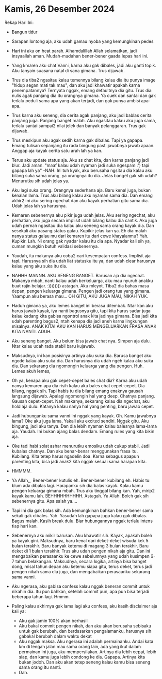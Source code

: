 # Kamis, 26 Desember 2024

Rekap Hari Ini:

- Bangun tidur
- Sarapan lontong aja, aku udah gamau nyoba yang kemungkinan pedes
- Hari ini aku on heat parah. Alhamdulillah Allah selamatkan, jadi insyaallah aman. Mudah-mudahan bener-bener gaada lepas hari ini.

- Yang kmaren aku chat Vanni, karna aku gak dibales, jadi aku ganti topik. Aku tanyain suasana natal di sana gimana. Trus dijawab.
- Trus dia tiba2 ngasitau kalau temennya bilang kalau dia itu punya image "hidup segan mati tak mau", dan aku jadi khawatir apakah karna penempatannya? Ternyata nggak, emang defaultnya dia gitu. Trus dia nulis agak panjang dia itu orangnya gimana. Ya cuek dan santai dan gak terlalu peduli sama apa yang akan terjadi, dan gak punya ambisi apa-apa.
- Trus karna aku seneng, dia cerita agak panjang, aku jadi bablas cerita panjang juga. Panjang banget malah. Aku ngasitau kalau aku juga sama, terlalu santai sampai2 nilai jelek dan banyak pelanggaran. Trus gak dijawab.
- Trus meskipun aku agak sedih karna gak dibalas. Tapi ya gapapa. Emang tulisan sepanjang itu rada bingung pasti jawabnya jawab apaan. Anggap aja kayak cerita satu arah lah ya kan.
- Terus aku update status aja. Aku ss chat kita, dan karna panjang jadi blur. Jadi aman. "maaf kalau udah nyaman jadi suka ngespam :') tapi gapapa lah ya"
-NAH. Ini tuh kyak, aku berusaha ngsitau dia kalau aku bilang suka sama orang, ya orangnya itu dia. Jelas banget gak sih udah? Menurutku sih udah jelas ya.
- Aku lagi suka orang. Orangnya sederhana aja. Baru kenal juga, bukan kenalan lama. Trus aku bilang kalau aku nyaman sama dia. Dan emang akhir2 ini aku sering ngechat dan aku kayak perhatian gitu sama dia. Udah jelas lah ya harusnya.
- Kemaren sebenernya aku pikir juga udah jelas. Aku sering ngechat, aku perhatian, aku juga secara implisit udah bilang kalau dia cantik. Aku juga udah pernah ngasitau dia kalau aku seneng sama orang kayak dia. Dan sesekali aku pasang status galau. Kupikir jelas kan ya. Eh dia malah nanya status galau mu dari kemaren itu dari cewe khayalanmu? Yah. Kupikir. Lah. Ni orang gak nyadar kalau itu dia apa. Nyadar kali sih ya, cuman mungkin butuh validasi sebenernya.
- Yaudah, itu makanya aku coba2 cari kesempatan confess. Implisit aja tapi. Harusnya sih dia udah liat statusku itu ya, dan udah clear harusnya kalau yang aku suka itu dia.

- NAHHH MANNN. AKU SENENG BANGET. Barusan aja dia ngechat. Makanya mbah, nanti kalau udah berkeluarga, aku mau nyuruh anakku buat rajin belajar. :)))))))) astagah. Aku mleyot. Tiba2 dia bahas masa depan, pengen keluarga gimana. Pengen jadi orang tua yang gimana. Yaampun aku berasa mau... OH GITU, AKU JUGA MAU, NIKAH YUK.
- Haduh gimana ya, aku lemes banget ini berasa ditembak. Ntar kan aku harus jawab kayak, iya nanti bagusnya gitu, tapi kita harus sadar juga kalau kadang kita gabisa ngontrol anak kita jadinya gimana. Bisa jadi kita udah parenting bagus2, ntah kenapa dia jadi aneh karna lingkungan misalnya. ANAK KITA! AKU KAN HARUS MENGELUARKAN FRASA ANAK KITA NANTI. ADUH.
- Aku seneng banget. Aku belum bisa jawab chat nya. Simpen aja dulu. Ntar kalau udah rada stabil baru kujawab.
- Maksudnya, ini kan posisinya artinya aku suka dia. Barusa banget aku ngode kalau aku suka dia. Dan harusnya dia udah ngeh kalau aku suka dia. Dan sekarang dia ngomongin keluarga yang dia pengen. Huh. Lemes akuh lemes,

- Oh ya, kenapa aku gak cepet-cepet bales chat dia? Karna aku udah nanya kemaren apa dia risih kalau aku bales chat cepet-cepet. Dia bilang, nggak sih. Tapi habis tu dia bilang emang enaknya gausah langsung dijawab. Apalagi ngomongin hal yang deep. Chatnya panjang. Gausah cepet-cepet. Nah makanya, sekarang kalau dia ngechat, aku hold aja dulu. Katanya kalau nanya hal yang penting, baru jawab cepet.
- Jadi hubunganku sama vanni ini nggak yang kayak. Oh. Kamu jawabnya lama? Oke aku juga lama. Yakali aku excited sendiri. Nggak gitu. Aku bingung, jadi aku tanya. Dan dia lebih nyaman kalau balesnya lama-lama aja. Yaudah. Ini bukan ajang balas dendam. Emang rules yang kita bikin aja.

- Oke tadi habi solat ashar menurutku emosiku udah cukup stabil. Jadi kubalas chatnya. Dan aku benar-benar menggunakan frasa itu. Kubilang. Kita tetep harus ngadelin doa. Karna sebagus apapun parenting kita, bisa jadi anak2 kita nggak sesuai sama harapan kita.
- HMMMM.
- Ya Allah,,, Bener-bener kutulis eh. Bener-bener kubilang eh. Habis tu blum ada dibalas lagi. Harapanku sih dia balas kayak. Kalau kamu pengen keluarga gimana mbah. Trus aku tinggal bilang kan. Yah, mirip2 kayak kamu lah. BEHHHHHHHHHH. Astagah. Ya Allah. Boleh gak sih sebenernya gitu. Apa salah ya....
- Tapi ini dia gak balas sih. Ada kemungkinan bahkan bener-bener sama sekali gak dibales. Yah. Yasudah lah gapapa juga kalau gak dibalas. Bagus malah. Kasih break dulu. Biar hubungannya nggak terlalu intens tiap hari kan.

- Sebenernya aku mikir barusan. Aku khawatir sih. Kayak, apakah boleh ya kayak gini. Maksudnya, baru kenal dari deket-deket wisuda kek 5 bulan terakhir. Baru banyak ketemu di magang 3 bulan terakhir. Baru deket di 1 bulan terakhir. Trus aku udah pengen nikah aja gitu. Dan ini mengabaikan perasaanku ke cewe sebelumnya yang udah kusimpen 6-7 tahun belakangan. Maksudnya, secara logika, artinya bisa banget dong, misal tahun depan aku ketemu siapa gitu, terus deket, terus jadi pengen nikah sama dia juga, dan mengabaikan perasaanku sekarang sama vanni.
- Aku ngerasa, aku gabisa confess kalau nggak beneran commit untuk nikahin dia. Itu pun bahkan, setelah commit pun, apa pun bisa terjadi beberapa tahun lagi. Hmmm.
- Paling kalau akhirnya gak lama lagi aku confess, aku kasih disclaimer aja kali ya:
  - Aku gak jamin 100% akan berhasil
  - Aku bakal commit pengen nikah, dan aku akan berusaha sebisaku untuk gak berubah, dan berdasarkan pengalamanku, harusnya sih gabakal berubah dalam waktu dekat
  - Aku nggak maksa. Aku ngerasa ini adalah permainanku. Andai kata km di tengah jalan mau sama orang lain, ada yang ikut dalam permainan ini juga, aku mempersilakan. Artinya dia lebih cepat, lebih siap, dan kamu juga lebih condong ke dia. Gapapa. Artinya kita bukan jodoh. Dan aku akan tetep seneng kalau kamu bisa seneng sama orang itu nanti.
  - Dah.
